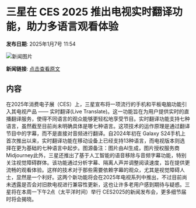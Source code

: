 # 三星在 CES 2025 推出电视实时翻译功能，助力多语言观看体验

**发布日期**: 2025年1月7号 11:54

![新闻图片](https://pic.chinaz.com/picmap/202304141628378832_3.jpg)

**新闻链接**: [点击查看原文](https://www.aibase.com/zh/news/14522)

## 内容

在2025年消费电子展（CES）上，三星宣布将一项流行的手机和平板电脑功能引入其电视产品 —— 实时翻译(Live Translate)。这一功能旨在为用户提供实时的直播翻译服务，使得不同语言的观众能够更轻松地享受节目。实时翻译功能支持七种语言，虽然截至目前尚未明确具体是哪七种语言。这项技术的运作原理是通过翻译节目中的字幕，而不是直接对音频进行翻译。自2024年初在 Galaxy S24手机上首次推出以来，实时翻译功能在移动设备上已经支持13种语言，而电视版本则选择在更为基础的七种语言中起步。图源备注：图片由AI生成，图片授权服务商Midjourney此外，三星还推出了基于人工智能的语音移除与音频字幕功能，特别关注视觉障碍群体。该功能通过分析字幕、隔离人声并调整阅读速度，旨在提供更流畅的观看体验。这样的技术对于那些需要依赖字幕的观众，尤其是视觉障碍人士，显然是一个利好。这两个新功能将会在2025年电视系列中推出，不过目前尚未透露是否会对旧款电视进行兼容性更新，这也让许多老用户感到期待与疑惑。三星将在本周一下午2点（太平洋时间）举行 CES2025的新闻发布会，更多细节届时将会揭晓。
